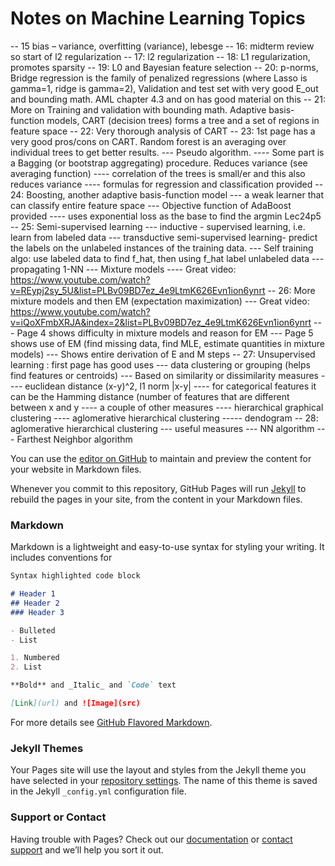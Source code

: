 # Notes on Machine Learning Topics


-- 15 bias – variance, overfitting (variance), lebesge
-- 16: midterm review so start of l2 regularization
-- 17: l2 regularization
-- 18: L1 regularization, promotes sparsity
-- 19: L0 and Bayesian feature selection
-- 20: p-norms, Bridge regression is the family of penalized regressions (where Lasso is gamma=1, ridge is gamma=2), Validation and test set with very good E_out and bounding math. AML chapter 4.3 and on has good material on this
-- 21: More on Training and validation with bounding math. Adaptive basis-function models, CART (decision trees) forms a tree and a set of regions in feature space
-- 22: Very thorough analysis of CART
-- 23: 1st page has a very good pros/cons on CART. Random forest is an averaging over individual trees to get better results. 
--- Pseudo algorithm. 
---- Some part is a Bagging (or bootstrap aggregating) procedure. Reduces variance (see averaging function)
---- correlation of the trees is small/er and this also reduces variance
---- formulas for regression and classification provided
-- 24: Boosting, another adaptive basis-function model
--- a weak learner that can classify entire feature space
--- Objective function of AdaBoost provided
---- uses exponential loss as the base to find the argmin Lec24p5
-- 25: Semi-supervised learning
--- inductive - supervised learning, i.e. learn from labeled data
--- transductive semi-supervised learning- predict the labels on the unlabeled instances of the training data.
--- Self training algo: use labeled data to find f_hat, then using f_hat label unlabeled data
--- propagating 1-NN
--- Mixture models
---- Great video: https://www.youtube.com/watch?v=REypj2sy_5U&list=PLBv09BD7ez_4e9LtmK626Evn1ion6ynrt
-- 26: More mixture models and then EM (expectation maximization)
--- Great video: https://www.youtube.com/watch?v=iQoXFmbXRJA&index=2&list=PLBv09BD7ez_4e9LtmK626Evn1ion6ynrt
--- Page 4 shows difficulty in mixture models and reason for EM
--- Page 5 shows use of EM (find missing data, find MLE, estimate quantities in mixture models)
--- Shows entire derivation of E and M steps
-- 27: Unsupervised learning : first page has good uses 
--- data clustering or grouping (helps find features or centroids)
--- Based on similarity or dissimilarity measures
---- euclidean distance (x-y)^2, l1 norm |x-y|
---- for categorical features it can be the Hamming distance (number of features that are different between x and y
---- a couple of other measures
---- hierarchical graphical clustering 
---- aglomerative hierarchical clustering 
----- dendogram
-- 28: aglomerative hierarchical clustering 
--- useful measures
--- NN algorithm
--- Farthest Neighbor algorithm


You can use the [editor on GitHub](https://github.com/ghbcode/github.io/edit/master/index.md) to maintain and preview the content for your website in Markdown files.

Whenever you commit to this repository, GitHub Pages will run [Jekyll](https://jekyllrb.com/) to rebuild the pages in your site, from the content in your Markdown files.

### Markdown

Markdown is a lightweight and easy-to-use syntax for styling your writing. It includes conventions for

```markdown
Syntax highlighted code block

# Header 1
## Header 2
### Header 3

- Bulleted
- List

1. Numbered
2. List

**Bold** and _Italic_ and `Code` text

[Link](url) and ![Image](src)
```

For more details see [GitHub Flavored Markdown](https://guides.github.com/features/mastering-markdown/).

### Jekyll Themes

Your Pages site will use the layout and styles from the Jekyll theme you have selected in your [repository settings](https://github.com/ghbcode/github.io/settings). The name of this theme is saved in the Jekyll `_config.yml` configuration file.

### Support or Contact

Having trouble with Pages? Check out our [documentation](https://help.github.com/categories/github-pages-basics/) or [contact support](https://github.com/contact) and we’ll help you sort it out.
